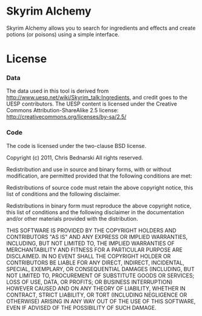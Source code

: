 # Skyrim Alchemy

Skyrim Alchemy allows you to search for ingredients and effects and create potions (or poisons) using a simple
interface.

# License

### Data

The data used in this tool is derived from http://www.uesp.net/wiki/Skyrim_talk:Ingredients, and credit goes to the UESP
contributors. The UESP content is licensed under the Creative Commons Attribution-ShareAlike 2.5 license:
http://creativecommons.org/licenses/by-sa/2.5/

### Code

The code is licensed under the two-clause BSD license.

Copyright (c) 2011, Chris Bednarski
All rights reserved.

Redistribution and use in source and binary forms, with or without modification, are permitted provided that the
following conditions are met:

Redistributions of source code must retain the above copyright notice, this list of conditions and the following
disclaimer.

Redistributions in binary form must reproduce the above copyright notice, this list of conditions and the following
disclaimer in the documentation and/or other materials provided with the distribution.

THIS SOFTWARE IS PROVIDED BY THE COPYRIGHT HOLDERS AND CONTRIBUTORS "AS IS" AND ANY EXPRESS OR IMPLIED WARRANTIES,
INCLUDING, BUT NOT LIMITED TO, THE IMPLIED WARRANTIES OF MERCHANTABILITY AND FITNESS FOR A PARTICULAR PURPOSE ARE
DISCLAIMED. IN NO EVENT SHALL THE COPYRIGHT HOLDER OR CONTRIBUTORS BE LIABLE FOR ANY DIRECT, INDIRECT, INCIDENTAL,
SPECIAL, EXEMPLARY, OR CONSEQUENTIAL DAMAGES (INCLUDING, BUT NOT LIMITED TO, PROCUREMENT OF SUBSTITUTE GOODS OR
SERVICES; LOSS OF USE, DATA, OR PROFITS; OR BUSINESS INTERRUPTION) HOWEVER CAUSED AND ON ANY THEORY OF LIABILITY,
WHETHER IN CONTRACT, STRICT LIABILITY, OR TORT (INCLUDING NEGLIGENCE OR OTHERWISE) ARISING IN ANY WAY OUT OF THE USE OF
THIS SOFTWARE, EVEN IF ADVISED OF THE POSSIBILITY OF SUCH DAMAGE.